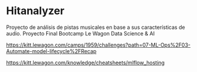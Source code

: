 # Hitanalyzer
Proyecto de análisis de pistas musicales en base a sus características de audio. Proyecto Final Bootcamp Le Wagon Data Science &amp; AI

https://kitt.lewagon.com/camps/1959/challenges?path=07-ML-Ops%2F03-Automate-model-lifecycle%2FRecap

https://kitt.lewagon.com/knowledge/cheatsheets/mlflow_hosting
